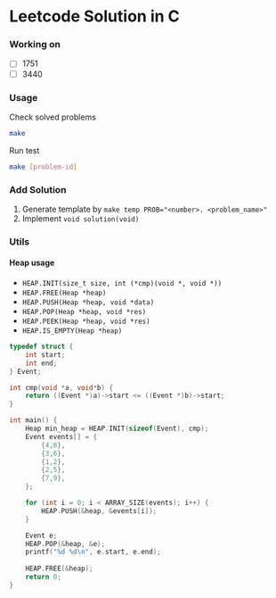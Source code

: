 # Leetcode Solution in C

### Working on
- [ ] 1751
- [ ] 3440

### Usage
Check solved problems
```bash
make
```

Run test
```bash
make [problem-id]
```

### Add Solution
1. Generate template by `make temp PROB="<number>. <problem_name>"`
2. Implement `void solution(void)`

### Utils

#### Heap usage

- `HEAP.INIT(size_t size, int (*cmp)(void *, void *))`
- `HEAP.FREE(Heap *heap)`
- `HEAP.PUSH(Heap *heap, void *data)`
- `HEAP.POP(Heap *heap, void *res)`
- `HEAP.PEEK(Heap *heap, void *res)`
- `HEAP.IS_EMPTY(Heap *heap)`

```c
typedef struct {
    int start;
    int end;
} Event;

int cmp(void *a, void*b) {
    return ((Event *)a)->start <= ((Event *)b)->start;
}

int main() {
    Heap min_heap = HEAP.INIT(sizeof(Event), cmp);
    Event events[] = {
        {4,8},
        {3,6},
        {1,2},
        {2,5},
        {7,9},
    };

    for (int i = 0; i < ARRAY_SIZE(events); i++) {
        HEAP.PUSH(&heap, &events[i]);
    }

    Event e;
    HEAP.POP(&heap, &e);
    printf("%d %d\n", e.start, e.end);
    
    HEAP.FREE(&heap);
    return 0;
}

```



